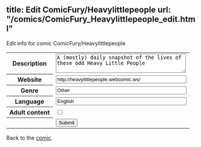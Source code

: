 title: Edit ComicFury/Heavylittlepeople
url: "/comics/ComicFury_Heavylittlepeople_edit.html"
---
Edit info for comic ComicFury/Heavylittlepeople

<form name="comic" action="http://gaepostmail.appspot.com/comic/" method="post">
<table class="comicinfo">
<tr>
<th>Description</th><td><textarea name="description" cols="40" rows="3">A (mostly) daily snapshot of the lives of these odd Heavy Little People</textarea></td>
</tr>
<tr>
<th>Website</th><td><input type="text" name="url" value="http://heavylittlepeople.webcomic.ws/" size="40"/></td>
</tr>
<tr>
<th>Genre</th><td><input type="text" name="genre" value="Other" size="40"/></td>
</tr>
<tr>
<th>Language</th><td><input type="text" name="language" value="English" size="40"/></td>
</tr>
<tr>
<th>Adult content</th><td><input type="checkbox" name="adult" value="adult" /></td>
</tr>
<tr>
<th></th><td>
<input type="hidden" name="comic" value="ComicFury_Heavylittlepeople" />
<input type="submit" name="submit" value="Submit" />
</td>
</tr>
</table>
</form>

Back to the [comic](ComicFury_Heavylittlepeople.html).
